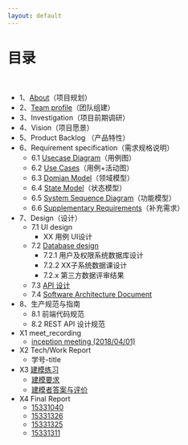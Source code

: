 ```yaml
---
layout: default
---
```


# [](#TOC)目录

&nbsp;&nbsp; 

* 1、[About](./about)（项目规划）
* 2、[Team profile](./team-profile.md)（团队组建）
* 3、Investigation（项目前期调研）
* 4、Vision（项目愿景）
* 5、Product Backlog （产品特性）
* 6、Requirement specification（需求规格说明）
    - 6.1 [Usecase Diagram](./asset/Use_case.png)（用例图）
    - 6.2 [Use Cases](./use_case.md)（用例+活动图）
    - 6.3 [Domian Model](./domain_model.png)（领域模型）
    - 6.4 [State Model](./state_model)（状态模型）
    - 6.5 [System Sequence Diagram](./system_seq_design)（功能模型）
    - 6.6 [Supplementary Requirements](./sup_require)（补充需求）
* 7、Design（设计）
    - 7.1 UI design
        - XX 用例 UI设计
    - 7.2 [Database design](./database_design)
        - 7.2.1 用户及权限系统数据库设计
        - 7.2.2 XX子系统数据课设计 
        - 7.2.x 第三方数据评审结果
    - 7.3 [API 设计](./API_list.md)
    - 7.4 [Software Architecture Document](./software_architecture.md)
* 8、生产规范与指南
    - 8.1 前端代码规范
    - 8.2 REST API 设计规范
* X1 meet_recording
    - [inception meeting (2018/04/01)](first_meeting_record.md)
* X2 Tech/Work Report
    - 学号-title
* X3 [建模练习](./Asg_OB.md)
    - [建模要求](./Asg_OB.md)
    - [建模者答案与评价](./urls.md)
* X4 Final Report
    - [15331040](./final_report_15331040.md)
    - [15331326](./final_report_15331326.md)
    - [15331325](./final_report_15331325.md)
    - [15331311](./final_report_15331311.md)
